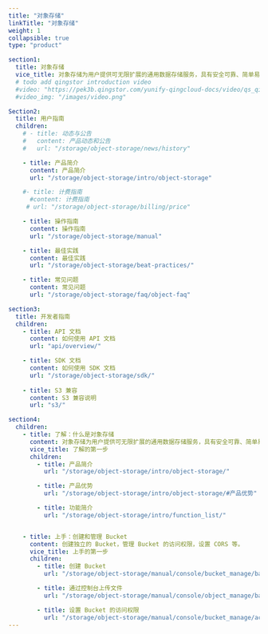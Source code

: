 ```yaml
---
title: "对象存储"
linkTitle: "对象存储"
weight: 1
collapsible: true
type: "product"

section1:
  title: 对象存储
  vice_title: 对象存储为用户提供可无限扩展的通用数据存储服务，具有安全可靠、简单易用、高性能、低成本等特点。
  # todo add qingstor introduction video
  #video: "https://pek3b.qingstor.com/yunify-qingcloud-docs/video/qs_qingcloud_bucket.mp4"
  #video_img: "/images/video.png"

Section2:
  title: 用户指南
  children:
    # - title: 动态与公告
    #   content: 产品动态和公告
    #   url: "/storage/object-storage/news/history"

    - title: 产品简介
      content: 产品简介
      url: "/storage/object-storage/intro/object-storage"

    #- title: 计费指南
      #content: 计费指南
     # url: "/storage/object-storage/billing/price"

    - title: 操作指南
      content: 操作指南
      url: "/storage/object-storage/manual"

    - title: 最佳实践
      content: 最佳实践
      url: "/storage/object-storage/beat-practices/"

    - title: 常见问题
      content: 常见问题
      url: "/storage/object-storage/faq/object-faq"

section3:
  title: 开发者指南
  children:
    - title: API 文档
      content: 如何使用 API 文档
      url: "api/overview/"

    - title: SDK 文档
      content: 如何使用 SDK 文档
      url: "/storage/object-storage/sdk/"
      
    - title: S3 兼容
      content: S3 兼容说明
      url: "s3/"

section4:
  children:
    - title: 了解：什么是对象存储
      content: 对象存储为用户提供可无限扩展的通用数据存储服务，具有安全可靠、简单易用、高性能、低成本等特点。
      vice_title: 了解的第一步
      children:
        - title: 产品简介
          url: "/storage/object-storage/intro/object-storage/"

        - title: 产品优势
          url: "/storage/object-storage/intro/object-storage/#产品优势"

        - title: 功能简介
          url: "/storage/object-storage/intro/function_list/"       


    - title: 上手：创建和管理 Bucket
      content: 创建独立的 Bucket，管理 Bucket 的访问权限，设置 CORS 等。
      vice_title: 上手的第一步
      children:
        - title: 创建 Bucket
          url: "/storage/object-storage/manual/console/bucket_manage/basic_opt/"

        - title: 通过控制台上传文件
          url: "/storage/object-storage/manual/console/object_manage/basic_opt/"

        - title: 设置 Bucket 的访问权限
          url: "/storage/object-storage/manual/console/bucket_manage/access_control/"
---
```



<!-- type: "product" 这个参数表明这是一个产品index页面 -->
<!-- section1 为产品index页面 主标题 副标题 video  video_img为视频图片  -->
<!-- section2 为产品index页面 第一个大块的用户文档配置  -->
<!-- section3 为产品index页面 第二个大块的开发者文档配置  -->
<!-- section4 为产品index页面 第三个大块的学习路径配置  -->

